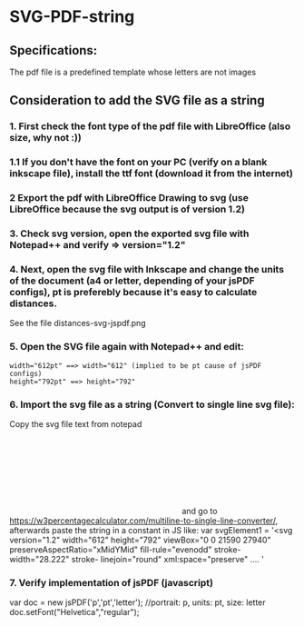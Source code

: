 # SVG-PDF-string

## Specifications:
The pdf file is a predefined template whose letters are not images

## Consideration to add the SVG file as a string
### 1. First check the font type of the pdf file with LibreOffice (also size, why not :))
### 1.1 If you don't have the font on your PC (verify on a blank inkscape file), install the ttf font (download it from the internet)

### 2 Export the pdf with LibreOffice Drawing to svg (use LibreOffice because the svg output is of version 1.2)

### 3. Check svg version, open the exported svg file with Notepad++ and verify => version="1.2"

### 4. Next, open the svg file with Inkscape and change the units of the document (a4 or letter, depending of your jsPDF configs), pt is preferebly because it's easy to calculate distances.
See the file distances-svg-jspdf.png

### 5. Open the SVG file again with Notepad++ and edit:
    width="612pt" ==> width="612" (implied to be pt cause of jsPDF configs)
    height="792pt" ==> height="792"
    
### 6. Import the svg file as a string (Convert to single line svg file):
Copy the svg file text from notepad <svg> ... </svg> and go to https://w3percentagecalculator.com/multiline-to-single-line-converter/, afterwards paste the string
in a constant in JS like:
var svgElement1 = '<svg version="1.2" width="612" height="792" viewBox="0 0 21590 27940" preserveAspectRatio="xMidYMid" fill-rule="evenodd" stroke-width="28.222" stroke- linejoin="round" xml:space="preserve" .... </svg>'


### 7. Verify implementation of jsPDF (javascript)
var doc = new jsPDF('p','pt','letter'); //portrait: p, units: pt, size: letter
doc.setFont("Helvetica","regular");
